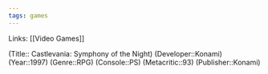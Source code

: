 ```yaml
---
tags: games
---
```

Links: [[Video Games]]

(Title:: Castlevania: Symphony of the Night)
(Developer::Konami)
(Year::1997)
(Genre::RPG)
(Console::PS)
(Metacritic::93)
(Publisher::Konami)